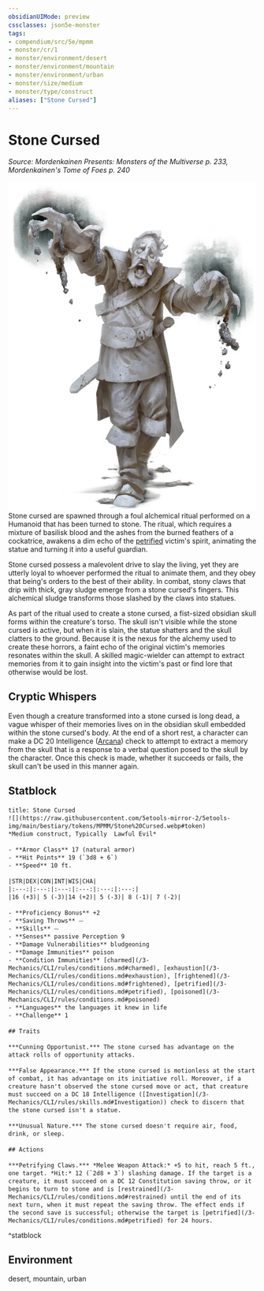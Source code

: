 ```yaml
---
obsidianUIMode: preview
cssclasses: json5e-monster
tags:
- compendium/src/5e/mpmm
- monster/cr/1
- monster/environment/desert
- monster/environment/mountain
- monster/environment/urban
- monster/size/medium
- monster/type/construct
aliases: ["Stone Cursed"]
---
```

# Stone Cursed
*Source: Mordenkainen Presents: Monsters of the Multiverse p. 233, Mordenkainen's Tome of Foes p. 240*  

![](https://raw.githubusercontent.com/5etools-mirror-2/5etools-img/main/bestiary/MPMM/Stone%20Cursed.webp#right)  
Stone cursed are spawned through a foul alchemical ritual performed on a Humanoid that has been turned to stone. The ritual, which requires a mixture of basilisk blood and the ashes from the burned feathers of a cockatrice, awakens a dim echo of the [petrified](/3-Mechanics/CLI/rules/conditions.md#petrified) victim's spirit, animating the statue and turning it into a useful guardian.

Stone cursed possess a malevolent drive to slay the living, yet they are utterly loyal to whoever performed the ritual to animate them, and they obey that being's orders to the best of their ability. In combat, stony claws that drip with thick, gray sludge emerge from a stone cursed's fingers. This alchemical sludge transforms those slashed by the claws into statues.

As part of the ritual used to create a stone cursed, a fist-sized obsidian skull forms within the creature's torso. The skull isn't visible while the stone cursed is active, but when it is slain, the statue shatters and the skull clatters to the ground. Because it is the nexus for the alchemy used to create these horrors, a faint echo of the original victim's memories resonates within the skull. A skilled magic-wielder can attempt to extract memories from it to gain insight into the victim's past or find lore that otherwise would be lost.

## Cryptic Whispers

Even though a creature transformed into a stone cursed is long dead, a vague whisper of their memories lives on in the obsidian skull embedded within the stone cursed's body. At the end of a short rest, a character can make a DC 20 Intelligence ([Arcana](/3-Mechanics/CLI/rules/skills.md#Arcana)) check to attempt to extract a memory from the skull that is a response to a verbal question posed to the skull by the character. Once this check is made, whether it succeeds or fails, the skull can't be used in this manner again.


## Statblock

```ad-statblock
title: Stone Cursed
![](https://raw.githubusercontent.com/5etools-mirror-2/5etools-img/main/bestiary/tokens/MPMM/Stone%20Cursed.webp#token)
*Medium construct, Typically  Lawful Evil*

- **Armor Class** 17 (natural armor)
- **Hit Points** 19 (`3d8 + 6`) 
- **Speed** 10 ft.

|STR|DEX|CON|INT|WIS|CHA|
|:---:|:---:|:---:|:---:|:---:|:---:|
|16 (+3)| 5 (-3)|14 (+2)| 5 (-3)| 8 (-1)| 7 (-2)|

- **Proficiency Bonus** +2
- **Saving Throws** ⏤
- **Skills** ⏤
- **Senses** passive Perception 9
- **Damage Vulnerabilities** bludgeoning
- **Damage Immunities** poison
- **Condition Immunities** [charmed](/3-Mechanics/CLI/rules/conditions.md#charmed), [exhaustion](/3-Mechanics/CLI/rules/conditions.md#exhaustion), [frightened](/3-Mechanics/CLI/rules/conditions.md#frightened), [petrified](/3-Mechanics/CLI/rules/conditions.md#petrified), [poisoned](/3-Mechanics/CLI/rules/conditions.md#poisoned)
- **Languages** the languages it knew in life
- **Challenge** 1

## Traits

***Cunning Opportunist.*** The stone cursed has advantage on the attack rolls of opportunity attacks.

***False Appearance.*** If the stone cursed is motionless at the start of combat, it has advantage on its initiative roll. Moreover, if a creature hasn't observed the stone cursed move or act, that creature must succeed on a DC 18 Intelligence ([Investigation](/3-Mechanics/CLI/rules/skills.md#Investigation)) check to discern that the stone cursed isn't a statue.

***Unusual Nature.*** The stone cursed doesn't require air, food, drink, or sleep.

## Actions

***Petrifying Claws.*** *Melee Weapon Attack:* +5 to hit, reach 5 ft., one target. *Hit:* 12 (`2d8 + 3`) slashing damage. If the target is a creature, it must succeed on a DC 12 Constitution saving throw, or it begins to turn to stone and is [restrained](/3-Mechanics/CLI/rules/conditions.md#restrained) until the end of its next turn, when it must repeat the saving throw. The effect ends if the second save is successful; otherwise the target is [petrified](/3-Mechanics/CLI/rules/conditions.md#petrified) for 24 hours.
```
^statblock

## Environment

desert, mountain, urban
